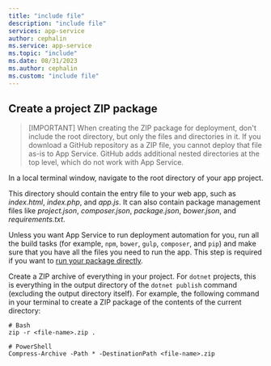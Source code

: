 ```yaml
---
title: "include file"
description: "include file"
services: app-service
author: cephalin
ms.service: app-service
ms.topic: "include"
ms.date: 08/31/2023
ms.author: cephalin
ms.custom: "include file"
---
```


## Create a project ZIP package

>[IMPORTANT]
> When creating the ZIP package for deployment, don't include the root directory, but only the files and directories in it. If you download a GitHub repository as a ZIP file, you cannot deploy that file as-is to App Service. GitHub adds additional nested directories at the top level, which do not work with App Service.
>

In a local terminal window, navigate to the root directory of your app project. 

This directory should contain the entry file to your web app, such as _index.html_, _index.php_, and _app.js_. It can also contain package management files like _project.json_, _composer.json_, _package.json_, _bower.json_, and _requirements.txt_.

Unless you want App Service to run deployment automation for you, run all the build tasks (for example, `npm`, `bower`, `gulp`, `composer`, and `pip`) and make sure that you have all the files you need to run the app. This step is required if you want to [run your package directly](../articles/app-service/deploy-run-package.md).

Create a ZIP archive of everything in your project. For `dotnet` projects, this is everything in the output directory of the `dotnet publish` command (excluding the output directory itself). For example, the following command in your terminal to create a ZIP package of the contents of the current directory:

```
# Bash
zip -r <file-name>.zip .

# PowerShell
Compress-Archive -Path * -DestinationPath <file-name>.zip
``` 

